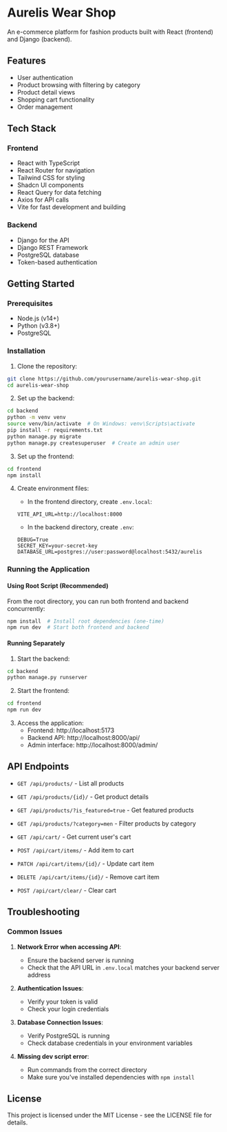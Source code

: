 # Aurelis Wear Shop

An e-commerce platform for fashion products built with React (frontend) and Django (backend).

## Features

- User authentication
- Product browsing with filtering by category
- Product detail views
- Shopping cart functionality
- Order management

## Tech Stack

### Frontend
- React with TypeScript
- React Router for navigation
- Tailwind CSS for styling
- Shadcn UI components
- React Query for data fetching
- Axios for API calls
- Vite for fast development and building

### Backend
- Django for the API
- Django REST Framework
- PostgreSQL database
- Token-based authentication

## Getting Started

### Prerequisites
- Node.js (v14+)
- Python (v3.8+)
- PostgreSQL

### Installation

1. Clone the repository:
```bash
git clone https://github.com/yourusername/aurelis-wear-shop.git
cd aurelis-wear-shop
```

2. Set up the backend:
```bash
cd backend
python -m venv venv
source venv/bin/activate  # On Windows: venv\Scripts\activate
pip install -r requirements.txt
python manage.py migrate
python manage.py createsuperuser  # Create an admin user
```

3. Set up the frontend:
```bash
cd frontend
npm install
```

4. Create environment files:
   - In the frontend directory, create `.env.local`:
   ```
   VITE_API_URL=http://localhost:8000
   ```

   - In the backend directory, create `.env`:
   ```
   DEBUG=True
   SECRET_KEY=your-secret-key
   DATABASE_URL=postgres://user:password@localhost:5432/aurelis
   ```

### Running the Application

#### Using Root Script (Recommended)
From the root directory, you can run both frontend and backend concurrently:
```bash
npm install  # Install root dependencies (one-time)
npm run dev  # Start both frontend and backend
```

#### Running Separately
1. Start the backend:
```bash
cd backend
python manage.py runserver
```

2. Start the frontend:
```bash
cd frontend
npm run dev
```

3. Access the application:
   - Frontend: http://localhost:5173
   - Backend API: http://localhost:8000/api/
   - Admin interface: http://localhost:8000/admin/

## API Endpoints

- `GET /api/products/` - List all products
- `GET /api/products/{id}/` - Get product details
- `GET /api/products/?is_featured=true` - Get featured products
- `GET /api/products/?category=men` - Filter products by category

- `GET /api/cart/` - Get current user's cart
- `POST /api/cart/items/` - Add item to cart
- `PATCH /api/cart/items/{id}/` - Update cart item
- `DELETE /api/cart/items/{id}/` - Remove cart item
- `POST /api/cart/clear/` - Clear cart

## Troubleshooting

### Common Issues

1. **Network Error when accessing API**:
   - Ensure the backend server is running
   - Check that the API URL in `.env.local` matches your backend server address

2. **Authentication Issues**:
   - Verify your token is valid
   - Check your login credentials

3. **Database Connection Issues**:
   - Verify PostgreSQL is running
   - Check database credentials in your environment variables

4. **Missing dev script error**:
   - Run commands from the correct directory
   - Make sure you've installed dependencies with `npm install`

## License

This project is licensed under the MIT License - see the LICENSE file for details. 